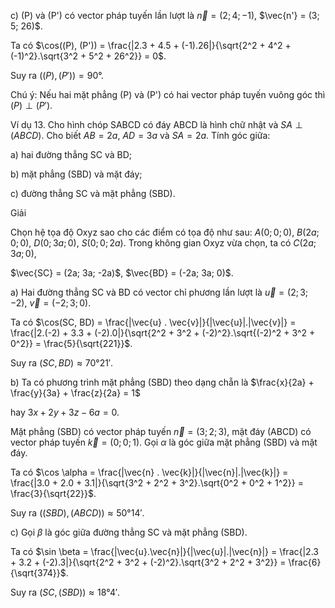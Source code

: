 c) (P) và (P') có vector pháp tuyến lần lượt là $\vec{n} = (2; 4; -1)$, $\vec{n'} = (3; 5; 26)$.

Ta có $\cos((P), (P')) = \frac{|2.3 + 4.5 + (-1).26|}{\sqrt{2^2 + 4^2 + (-1)^2}.\sqrt{3^2 + 5^2 + 26^2}} = 0$.

Suy ra $((P), (P')) = 90°$.

Chú ý: Nếu hai mặt phẳng (P) và (P') có hai vector pháp tuyến vuông góc thì $(P) \perp (P')$.

Ví dụ 13. Cho hình chóp SABCD có đáy ABCD là hình chữ nhật và $SA \perp (ABCD)$. Cho biết $AB = 2a$, $AD = 3a$ và $SA = 2a$. Tính góc giữa:

a) hai đường thẳng SC và BD;

b) mặt phẳng (SBD) và mặt đáy;

c) đường thẳng SC và mặt phẳng (SBD).

Giải

Chọn hệ tọa độ Oxyz sao cho các điểm có tọa độ như sau: $A(0; 0; 0)$, $B(2a; 0; 0)$, $D(0; 3a; 0)$, $S(0; 0; 2a)$. Trong không gian Oxyz vừa chọn, ta có $C(2a; 3a; 0)$,

$\vec{SC} = (2a; 3a; -2a)$, $\vec{BD} = (-2a; 3a; 0)$.

a) Hai đường thẳng SC và BD có vector chỉ phương lần lượt là $\vec{u} = (2; 3; -2)$, $\vec{v} = (-2; 3; 0)$.

Ta có $\cos(SC, BD) = \frac{|\vec{u} . \vec{v}|}{|\vec{u}|.|\vec{v}|} = \frac{|2.(-2) + 3.3 + (-2).0|}{\sqrt{2^2 + 3^2 + (-2)^2}.\sqrt{(-2)^2 + 3^2 + 0^2}} = \frac{5}{\sqrt{221}}$.

Suy ra $(SC, BD) \approx 70°21'$.

b) Ta có phương trình mặt phẳng (SBD) theo dạng chẵn là $\frac{x}{2a} + \frac{y}{3a} + \frac{z}{2a} = 1$

hay $3x + 2y + 3z - 6a = 0$.

Mặt phẳng (SBD) có vector pháp tuyến $\vec{n} = (3; 2; 3)$, mặt đáy (ABCD) có vector pháp tuyến $\vec{k} = (0; 0; 1)$. Gọi $\alpha$ là góc giữa mặt phẳng (SBD) và mặt đáy.

Ta có $\cos \alpha = \frac{|\vec{n} . \vec{k}|}{|\vec{n}|.|\vec{k}|} = \frac{|3.0 + 2.0 + 3.1|}{\sqrt{3^2 + 2^2 + 3^2}.\sqrt{0^2 + 0^2 + 1^2}} = \frac{3}{\sqrt{22}}$.

Suy ra $((SBD), (ABCD)) \approx 50°14'$.

c) Gọi $\beta$ là góc giữa đường thẳng SC và mặt phẳng (SBD).

Ta có $\sin \beta = \frac{|\vec{u}.\vec{n}|}{|\vec{u}|.|\vec{n}|} = \frac{|2.3 + 3.2 + (-2).3|}{\sqrt{2^2 + 3^2 + (-2)^2}.\sqrt{3^2 + 2^2 + 3^2}} = \frac{6}{\sqrt{374}}$.

Suy ra $(SC, (SBD)) \approx 18°4'$.